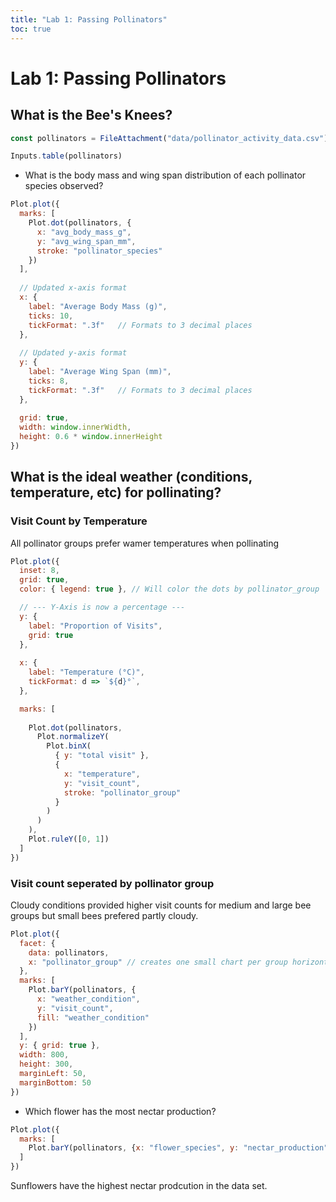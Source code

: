 ```yaml
---
title: "Lab 1: Passing Pollinators"
toc: true
---
```


# Lab 1: Passing Pollinators

## What is the Bee's Knees?

```js 
const pollinators = FileAttachment("data/pollinator_activity_data.csv").csv({Typed: true})
```

```js
Inputs.table(pollinators)
```

* What is the body mass and wing span distribution of each pollinator species observed?

```js 
Plot.plot({
  marks: [
    Plot.dot(pollinators, {
      x: "avg_body_mass_g",
      y: "avg_wing_span_mm",
      stroke: "pollinator_species"
    })
  ],
  
  // Updated x-axis format
  x: { 
    label: "Average Body Mass (g)",
    ticks: 10,
    tickFormat: ".3f"   // Formats to 3 decimal places
  },
  
  // Updated y-axis format
  y: { 
    label: "Average Wing Span (mm)",
    ticks: 8,
    tickFormat: ".3f"   // Formats to 3 decimal places
  },
  
  grid: true,
  width: window.innerWidth,
  height: 0.6 * window.innerHeight
})
```

## What is the ideal weather (conditions, temperature, etc) for pollinating?

### Visit Count by Temperature
All pollinator groups prefer wamer temperatures when pollinating 
```js
Plot.plot({
  inset: 8,
  grid: true,
  color: { legend: true }, // Will color the dots by pollinator_group

  // --- Y-Axis is now a percentage ---
  y: {
    label: "Proportion of Visits",
    grid: true
  },
  
  x: {
    label: "Temperature (°C)",
    tickFormat: d => `${d}°`,
  },

  marks: [
 
    Plot.dot(pollinators, 
      Plot.normalizeY(
        Plot.binX(
          { y: "total visit" }, 
          {
            x: "temperature",
            y: "visit_count",
            stroke: "pollinator_group" 
          }
        )
      )
    ),
    Plot.ruleY([0, 1]) 
  ]
})
```
### Visit count seperated by pollinator group
Cloudy conditions provided higher visit counts for medium and large bee groups but small bees prefered partly cloudy.
```js
Plot.plot({
  facet: {
    data: pollinators,
    x: "pollinator_group" // creates one small chart per group horizontally
  },
  marks: [
    Plot.barY(pollinators, {
      x: "weather_condition",
      y: "visit_count",
      fill: "weather_condition"
    })
  ],
  y: { grid: true },
  width: 800,
  height: 300,
  marginLeft: 50,
  marginBottom: 50
})
```

* Which flower has the most nectar production?

```js
Plot.plot({
  marks: [
    Plot.barY(pollinators, {x: "flower_species", y: "nectar_production"})
  ]
})
```

Sunflowers have the highest nectar prodcution in the data set.